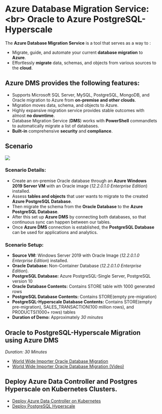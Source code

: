 

# Azure Database Migration Service: <br\> Oracle to Azure PostgreSQL-Hyperscale

The **Azure Database Migration Service** is a tool that serves as a way to :
* Migrate, guide, and automate your current **database migration** to **Azure**. 
* Effortlessly **migrate** data, schemas, and objects from various sources to the **cloud**.

## Azure DMS provides the following features:
* Supports Microsoft SQL Server, MySQL, PostgreSQL, MongoDB, and Oracle migration to Azure from **on-premise and other clouds**.
* Migration moves data, schema, and objects to Azure.
* Highly expansive migration service provides stable outcomes with almost **no downtime**.
* Database Migration Service (**DMS**) works with **PowerShell** commandlets to automatically migrate a list of databases.
* **Built-in** comprehensive **security** and **compliance**.



## Scenario
<kbd>
  <img src="./Images/15.png">
</kbd></p>



### **Scenario Details:** <br />
* Create an on-premise Oracle database through an **Azure Windows 2019 Server VM** with an Oracle image (*12.2.0.1.0 Enterprise Edition*) installed.
* Assess **tables and objects** that user wants to migrate to the created **Azure PostgreSQL Database**. 
* Then migrate the schema from the **Oracle Database** to the **Azure PostgreSQL Database**.
* After this set up **Azure DMS** by connecting both databases, so that continuous sync can happen between our tables.
* Once **Azure DMS** connection is established, the **PostgreSQL Database** can be used for applications and analytics.


### **Scenario Setup:**

* **Source VM:** Windows Server 2019 with Oracle Image (*12.2.0.1.0 Enterprise Edition*) installed.
* **Oracle Database:** Non-Container Database (*12.2.0.1.0 Enterprise Edition*).
* **PostgreSQL Database:** Azure PostgreSQL-Single Server, PostgreSQL version 10
* **Oracle Database Contents:** Contains STORE table with 1000 generated rows
* **PostgreSQL Database Contents:** Contains STORE(empty pre-migration)
* **PostgreSQL-Hyperscale Database Contents:** Contains STORE(empty pre-migration), SALES_TRANSACTION(100 million rows), and PRODUCTS(1000+ rows) tables
* **Duration of Demo:** Approximately *30 minutes*


## Oracle to PostgreSQL-Hyperscale Migration using Azure DMS
  *Duration: 30 Minutes*
* [World Wide Importer Oracle Database Migration](https://github.com/alexanderpetraliac2c/azure-oracle-migration/blob/master/Tutorials/oraToPgToPgHyper.md)
* [World Wide Importer Oracle Database Migration (Video)](Videos/azuredmsproject.mp4)

## Deploy Azure Data Controller and Postgres Hyperscale on Kubernetes Clusters.
* [Deploy Azure Data Controller on Kubernetes](Tutorials/azure-arc-postgres-hyperscale/README.md)
* [Deploy PostgreSQL Hyperscale](Tutorials/azure-arc-postgres-hyperscale/docs/003-create-pghsaa-instance.md)

